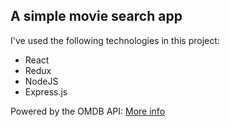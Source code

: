 ## A simple movie search app 

I've used the following technologies in this project:
- React
- Redux
- NodeJS
- Express.js

Powered by the OMDB API: [More info](https://omdbapi.com)

